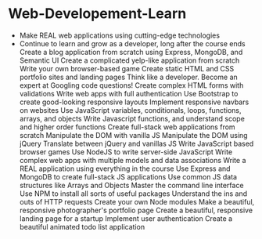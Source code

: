 # Web-Developement-Learn

* Make REAL web applications using cutting-edge technologies
* Continue to learn and grow as a developer, long after the course ends
Create a blog application from scratch using Express, MongoDB, and Semantic UI
Create a complicated yelp-like application from scratch
Write your own browser-based game
Create static HTML and CSS portfolio sites and landing pages
Think like a developer. Become an expert at Googling code questions!
Create complex HTML forms with validations
Write web apps with full authentication
Use Bootstrap to create good-looking responsive layouts
Implement responsive navbars on websites
Use JavaScript variables, conditionals, loops, functions, arrays, and objects
Write Javascript functions, and understand scope and higher order functions
Create full-stack web applications from scratch
Manipulate the DOM with vanilla JS
Manipulate the DOM using jQuery
Translate between jQuery and vanillas JS
Write JavaScript based browser games
Use NodeJS to write server-side JavaScript
Write complex web apps with multiple models and data associations
Write a REAL application using everything in the course
Use Express and MongoDB to create full-stack JS applications
Use common JS data structures like Arrays and Objects
Master the command line interface
Use NPM to install all sorts of useful packages
Understand the ins and outs of HTTP requests
Create your own Node modules
Make a beautiful, responsive photographer's portfolio page
Create a beautiful, responsive landing page for a startup
Implement user authentication
Create a beautiful animated todo list application
